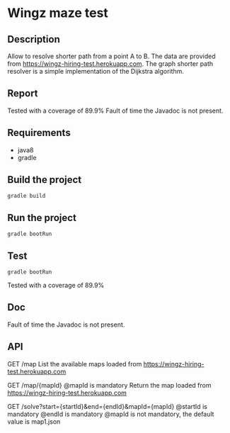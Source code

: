 # Wingz maze test

## Description

Allow to resolve shorter path from a point A to B.
The data are provided from https://wingz-hiring-test.herokuapp.com.
The graph shorter path resolver is a simple implementation of the Dijkstra algorithm.

## Report

Tested with a coverage of 89.9%
Fault of time the Javadoc is not present.

## Requirements

- java8
- gradle

## Build the project

```
gradle build
```

## Run the project

```
gradle bootRun
```

## Test

```
gradle bootRun
```

Tested with a coverage of 89.9%

## Doc

Fault of time the Javadoc is not present.

## API

GET /map
List the available maps loaded from https://wingz-hiring-test.herokuapp.com

GET /map/{mapId}
@mapId is mandatory
Return the map loaded from https://wingz-hiring-test.herokuapp.com

GET /solve?start={startId}&end={endId}&mapId={mapId}
@startId is mandatory
@endId is mandatory
@mapId is not mandatory, the default value is map1.json
